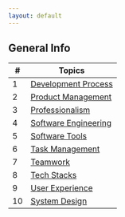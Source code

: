 ```yaml
---
layout: default
---
```



<title> Learning Software Engineering </title>

## General Info


| #  | Topics |
|----|--------|
| 1  | [Development Process](Topics/Development_Process.md#resources-for-development-process) |
| 2  | [Product Management](Topics/Product_Management.md#resources-for-product-management) |
| 3  | [Professionalism](Topics/Professionalism.md#professionalism)|
| 4  | [Software Engineering](Topics/Software_Engineering.md#resources-for-software-engineering)|
| 5  | [Software Tools](Topics/Software_Tools.md#resources-for-software-tools)|
| 6  | [Task Management](Topics/Task_Management_Software.md#resources-for-task-management-software) |
| 7  | [Teamwork](Topics/Teamwork.md#resources-for-teamwork)
| 8  | [Tech Stacks](Topics/Tech_Stacks.md#tech-stacks)
| 9  | [User Experience](Topics/User_Experience.md#resources-for-user-experience) |
| 10 | [System Design](Topics/System_Design.md#system-design) |

